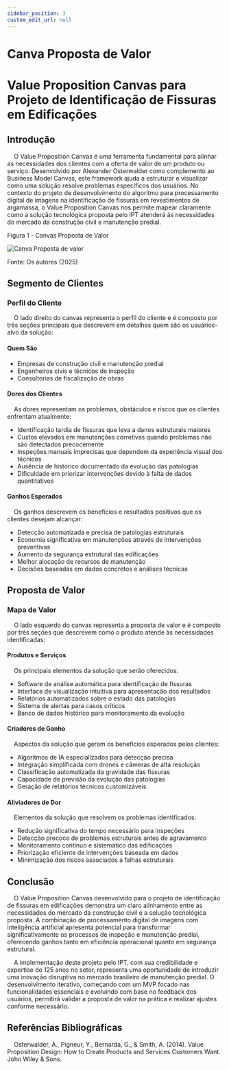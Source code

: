 ```yaml
---
sidebar_position: 3
custom_edit_url: null
---
```


# Canva Proposta de Valor

# Value Proposition Canvas para Projeto de Identificação de Fissuras em Edificações

## Introdução

&nbsp;&nbsp;&nbsp;&nbsp;O Value Proposition Canvas é uma ferramenta fundamental para alinhar as necessidades dos clientes com a oferta de valor de um produto ou serviço. Desenvolvido por Alexander Osterwalder como complemento ao Business Model Canvas, este framework ajuda a estruturar e visualizar como uma solução resolve problemas específicos dos usuários. No contexto do projeto de desenvolvimento do algoritmo para processamento digital de imagens na identificação de fissuras em revestimentos de argamassa, o Value Proposition Canvas nos permite mapear claramente como a solução tecnológica proposta pelo IPT atenderá às necessidades do mercado da construção civil e manutenção predial.

<p style={{textAlign: 'center'}}>Figura 1 - Canvas Proposta de Valor</p>

<div style={{margin: 25}}>
    <div style={{textAlign: 'center'}}>
        <img src={require("../../../static/img/canvas-proposta-de-valor.png").default} style={{width: 800}} alt="Canva Proposta de valor" />
        <br />
    </div>
</div>

<p style={{textAlign: 'center'}}>Fonte: Os autores (2025)</p>

## Segmento de Clientes

### Perfil do Cliente
&nbsp;&nbsp;&nbsp;&nbsp;O lado direito do canvas representa o perfil do cliente e é composto por três seções principais que descrevem em detalhes quem são os usuários-alvo da solução:

#### Quem São
- Empresas de construção civil e manutenção predial
- Engenheiros civis e técnicos de inspeção
- Consultorias de fiscalização de obras

#### Dores dos Clientes
&nbsp;&nbsp;&nbsp;&nbsp;As dores representam os problemas, obstáculos e riscos que os clientes enfrentam atualmente:

- Identificação tardia de fissuras que leva a danos estruturais maiores
- Custos elevados em manutenções corretivas quando problemas não são detectados precocemente
- Inspeções manuais imprecisas que dependem da experiência visual dos técnicos
- Ausência de histórico documentado da evolução das patologias
- Dificuldade em priorizar intervenções devido à falta de dados quantitativos

#### Ganhos Esperados
&nbsp;&nbsp;&nbsp;&nbsp;Os ganhos descrevem os benefícios e resultados positivos que os clientes desejam alcançar:

- Detecção automatizada e precisa de patologias estruturais
- Economia significativa em manutenções através de intervenções preventivas
- Aumento da segurança estrutural das edificações
- Melhor alocação de recursos de manutenção
- Decisões baseadas em dados concretos e análises técnicas

## Proposta de Valor

### Mapa de Valor
&nbsp;&nbsp;&nbsp;&nbsp;O lado esquerdo do canvas representa a proposta de valor e é composto por três seções que descrevem como o produto atende às necessidades identificadas:

#### Produtos e Serviços
&nbsp;&nbsp;&nbsp;&nbsp;Os principais elementos da solução que serão oferecidos:

- Software de análise automática para identificação de fissuras
- Interface de visualização intuitiva para apresentação dos resultados
- Relatórios automatizados sobre o estado das patologias
- Sistema de alertas para casos críticos
- Banco de dados histórico para monitoramento da evolução

#### Criadores de Ganho
&nbsp;&nbsp;&nbsp;&nbsp;Aspectos da solução que geram os benefícios esperados pelos clientes:

- Algoritmos de IA especializados para detecção precisa
- Integração simplificada com drones e câmeras de alta resolução
- Classificação automatizada da gravidade das fissuras
- Capacidade de previsão da evolução das patologias
- Geração de relatórios técnicos customizáveis

#### Aliviadores de Dor
&nbsp;&nbsp;&nbsp;&nbsp;Elementos da solução que resolvem os problemas identificados:

- Redução significativa do tempo necessário para inspeções
- Detecção precoce de problemas estruturais antes de agravamento
- Monitoramento contínuo e sistemático das edificações
- Priorização eficiente de intervenções baseada em dados
- Minimização dos riscos associados a falhas estruturais

## Conclusão

&nbsp;&nbsp;&nbsp;&nbsp;O Value Proposition Canvas desenvolvido para o projeto de identificação de fissuras em edificações demonstra um claro alinhamento entre as necessidades do mercado da construção civil e a solução tecnológica proposta. A combinação de processamento digital de imagens com inteligência artificial apresenta potencial para transformar significativamente os processos de inspeção e manutenção predial, oferecendo ganhos tanto em eficiência operacional quanto em segurança estrutural.

&nbsp;&nbsp;&nbsp;&nbsp;A implementação deste projeto pelo IPT, com sua credibilidade e expertise de 125 anos no setor, representa uma oportunidade de introduzir uma inovação disruptiva no mercado brasileiro de manutenção predial. O desenvolvimento iterativo, começando com um MVP focado nas funcionalidades essenciais e evoluindo com base no feedback dos usuários, permitirá validar a proposta de valor na prática e realizar ajustes conforme necessário.

## Referências Bibliográficas
&nbsp;&nbsp;&nbsp;&nbsp;Osterwalder, A., Pigneur, Y., Bernarda, G., & Smith, A. (2014). Value Proposition Design: How to Create Products and Services Customers Want. John Wiley & Sons.
